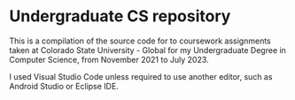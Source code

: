 # Undergraduate CS repository

This is a compilation of the source code for to coursework assignments taken at Colorado State University - Global for my Undergraduate Degree in Computer Science, from November 2021 to July 2023.

I used Visual Studio Code unless required to use another editor, such as Android Studio or Eclipse IDE.
